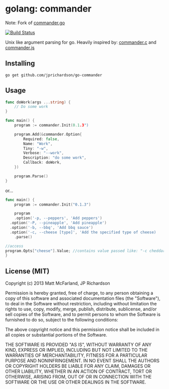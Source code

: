 golang: commander 
=================

Note: Fork of [commander.go](https://github.com/vanetix/commander.go)

[![Build Status](https://travis-ci.org/jprichardson/go-commander.png?branch=master)](https://travis-ci.org/jprichardson/go-commander)

Unix like argument parsing for go. Heavily inspired by: [commander.c](https://github.com/visionmedia/commander.c) and [commander.js](https://github.com/visionmedia/commander.js)


Installing
----------

    go get github.com/jprichardson/go-commander


Usage
-----

```go
func doWork(args ...string) {
	// Do some work
}

func main() {
	program := commander.Init(0.1.3")

	program.Add(&commander.Option{
	    Required: false,
	    Name: "Work",
	    Tiny: "-w",
	    Verbose: "--work",
	    Description: "do some work",
	    Callback: doWork,
	})

	program.Parse()
}
```

or...

```go
func main() {
	program := commander.Init("0.1.3")

	program
	.option('-p, --peppers', 'Add peppers')
  .option('-P, --pineapple', 'Add pineapple')
  .option('-b, --bbq', 'Add bbq sauce')
  .option('-c, --cheese [type]', 'Add the specified type of cheese)
	.parse()

//access
program.Opts["cheese"].Value; //contains value passed like: "-c cheddar" or "--cheese cheddar" 
}
```



License (MIT)
-------------
Copyright (c) 2013 Matt McFarland, JP Richardson


Permission is hereby granted, free of charge, to any person obtaining a copy of this software and associated documentation files (the "Software"), to deal in the Software without restriction, including without limitation the rights to use, copy, modify, merge, publish, distribute, sublicense, and/or sell copies of the Software, and to permit persons to whom the Software is furnished to do so, subject to the following conditions:

The above copyright notice and this permission notice shall be included in all copies or substantial portions of the Software.

THE SOFTWARE IS PROVIDED "AS IS", WITHOUT WARRANTY OF ANY KIND, EXPRESS OR IMPLIED, INCLUDING BUT NOT LIMITED TO THE WARRANTIES OF MERCHANTABILITY, FITNESS FOR A PARTICULAR PURPOSE AND NONINFRINGEMENT. IN NO EVENT SHALL THE AUTHORS OR COPYRIGHT HOLDERS BE LIABLE FOR ANY CLAIM, DAMAGES OR OTHER LIABILITY, WHETHER IN AN ACTION OF CONTRACT, TORT OR OTHERWISE, ARISING FROM, OUT OF OR IN CONNECTION WITH THE SOFTWARE OR THE USE OR OTHER DEALINGS IN THE SOFTWARE.
